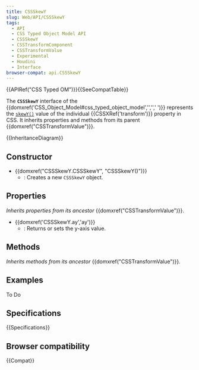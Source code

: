 ```yaml
---
title: CSSSkewY
slug: Web/API/CSSSkewY
tags:
  - API
  - CSS Typed Object Model API
  - CSSSkewY
  - CSSTransformComponent
  - CSSTransformValue
  - Experimental
  - Houdini
  - Interface
browser-compat: api.CSSSkewY
---
```

{{APIRef("CSS Typed OM")}}{{SeeCompatTable}}

The **`CSSSkewY`** interface of the {{domxref('CSS_Object_Model#css_typed_object_model','','',' ')}} represents the [`skewY()`](</en-US/docs/Web/CSS/transform-function/skewY()>) value of the individual {{CSSXRef('transform')}} property in CSS. It inherits properties and methods from its parent {{domxref("CSSTransformValue")}}.

{{InheritanceDiagram}}

## Constructor

- {{domxref("CSSSkewY.CSSSkewY", "CSSSkewY()")}}
  - : Creates a new `CSSSkewY` object.

## Properties

_Inherits properties from its ancestor_ {{domxref("CSSTransformValue")}}.

- {{domxref('CSSSkewY.ay','ay')}}
  - : Returns or sets the y-axis value.

## Methods

_Inherits methods from its ancestor_ {{domxref("CSSTransformValue")}}_._

## Examples

To Do

## Specifications

{{Specifications}}

## Browser compatibility

{{Compat}}
